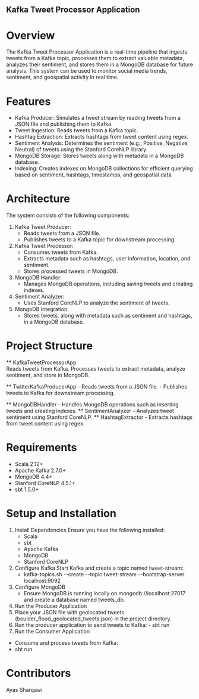 ## Kafka Tweet Processor Application
# Overview 
The Kafka Tweet Processor Application is a real-time pipeline that ingests tweets from a Kafka topic, processes them to extract valuable metadata, analyzes their sentiment, and stores them in a MongoDB database for future analysis. This system can be used to monitor social media trends, sentiment, and geospatial activity in real time. 

# Features 
- Kafka Producer: Simulates a tweet stream by reading tweets from a JSON file and publishing them to Kafka.
- Tweet Ingestion: Reads tweets from a Kafka topic.
- Hashtag Extraction: Extracts hashtags from tweet content using regex.
- Sentiment Analysis: Determines the sentiment (e.g., Positive, Negative, Neutral) of tweets using the Stanford CoreNLP library.
- MongoDB Storage: Stores tweets along with metadata in a MongoDB database.
- Indexing: Creates indexes on MongoDB collections for efficient querying based on sentiment, hashtags, timestamps, and geospatial data.

# Architecture 
The system consists of the following components: 
  1. Kafka Tweet Producer:
     - Reads tweets from a JSON file.
     - Publishes tweets to a Kafka topic for downstream processing.
  2. Kafka Tweet Processor:
     - Consumes tweets from Kafka.
     - Extracts metadata such as hashtags, user information, location, and sentiment.
     - Stores processed tweets in MongoDB.
  3. MongoDB Handler:
     - Manages MongoDB operations, including saving tweets and creating indexes.
  4. Sentiment Analyzer:
     - Uses Stanford CoreNLP to analyze the sentiment of tweets.
  5. MongoDB Integration:
     - Stores tweets, along with metadata such as sentiment and hashtags, in a MongoDB database.

# Project Structure
  ** KafkaTweetProcessorApp  
      Reads tweets from Kafka.
      Processes tweets to extract metadata, analyze sentiment, and store in MongoDB.

  ** TwitterKafkaProducerApp
     - Reads tweets from a JSON file.
     - Publishes tweets to Kafka for downstream processing.

  ** MongoDBHandler
    - Handles MongoDB operations such as inserting tweets and creating indexes.
  ** SentimentAnalyzer
    - Analyzes tweet sentiment using Stanford CoreNLP.
  ** HashtagExtractor
    - Extracts hashtags from tweet content using regex.

# Requirements
- Scala 2.12+
- Apache Kafka 2.7.0+
- MongoDB 4.4+
- Stanford CoreNLP 4.5.1+
- sbt 1.5.0+

# Setup and Installation 
1. Install Dependencies
   Ensure you have the following installed:
   - Scala
   - sbt
   - Apache Kafka
   - MongoDB
   - Stanford CoreNLP
2. Configure Kafka
   Start Kafka and create a topic named tweet-stream:
    - kafka-topics.sh --create --topic tweet-stream --bootstrap-server localhost:9092
3. Configure MongoDB
   - Ensure MongoDB is running locally on mongodb://localhost:27017 and create a database named tweets_db.
4. Run the Producer Application
  1. Place your JSON file with geolocated tweets (boulder_flood_geolocated_tweets.json) in the project directory.
  2. Run the producer application to send tweets to Kafka:
    - sbt run
5. Run the Consumer Application
  - Consume and process tweets from Kafka:
   -  sbt run
# Contributors 
Ayas Sharqawi 



